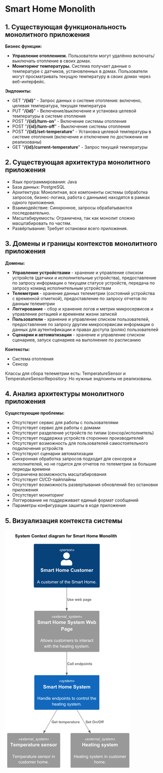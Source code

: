 # Smart Home Monolith

## **1. Существующая функциональность монолитного приложения**
**Бизнес функции:**

* **Управление отоплением.** Пользователи могут удалённо включать/выключать отопление в своих домах.
* **Мониторинг температуры.** Система получает данные о температуре с датчиков, установленных в домах. Пользователи могут просматривать текущую температуру в своих домах через веб-интерфейс.

**Эндпоинты:**

* GET "**/{id}**" - Запрос данных о системе отопления: включено, целевая температура, текущая температура
* PUT "**/{id}**" - Включение/выключение и установка целевой температуры в системе отопления
* POST "**/{id}/turn-on**" - Включение системы отопления
* POST "**/{id}/turn-off**" - Выключение системы отопления
* POST "**/{id}/set-temperature**" - Установка целевой температуры в системе отопления (включение и отключение по достижении не реализованы)
* GET "**/{id}/current-temperature**" - Запрос текущей температуры

## **2. Существующая архитектура монолитного приложения**
* Язык программирования: Java
* База данных: PostgreSQL
* Архитектура: Монолитная, все компоненты системы (обработка запросов, бизнес-логика, работа с данными) находятся в рамках одного приложения.
* Взаимодействие: Синхронное, запросы обрабатываются последовательно.
* Масштабируемость: Ограничена, так как монолит сложно масштабировать по частям.
* Развёртывание: Требует остановки всего приложения.

## **3. Домены и границы контекстов монолитного приложения**
**Домены:**

* **Управление устройствами** - хранение и управление списком устройств (датчики и исполнительные устройства), предоставление по запросу информации о текущем статусе устройств, передача по запросу команд исполнительным устройствам
* **Телеметрия** - хранение данных телеметрии (состояний устройства с временной отметкой), предоставление по запросу отчетов по данным телеметрии
* **Логгирование** - сбор и хранение логов и метрик микросервисов и управление ротацией и временем жизни записей
* **Пользователи** - хранение и управление списком пользователей, предоставление по запросу другим микросервисам информации о данных для аутентификации и правах доступа (ролях) пользователей
* **Сценарии и автоматизации** - хранение и управление списком сценариев, запуск сценариев на выполнение по расписанию

**Контексты:**

* Система отопления
* Сенсор

Классы для сбора телеметрии есть: TemperatureSensor и TemperatureSensorRepository.
Но нужные эндпоинты не реализованы.

## **4. Анализ архитектуры монолитного приложения**
**Существующие проблемы:**

* Отсутствует сервис для работы с пользователями
* Отсутствует сервис для работы с домами
* Отсутствует разделение устройств по типам (сенсор/исполнитель)
* Отсутствует поддержка устройств сторонних производителей
* Отсутствует возможность для пользователей самостоятельного подключения устройств
* Отсутствуют сценарии автоматизации
* Синхронная обработка запросов подходит для сенсоров и исполнителей, но не годится для отчетов по телеметрии за большие периоды времени
* Ограничена возможность масштабирования
* Отсутствует CI/CD-пайплайны
* Отсутствует возможность развертывания обновлений без остановки приложения
* Отсутствует мониторинг
* Логгирование не поддерживает единый формат сообщений
* Параметры конфигурации зашиты в коде приложения

## **5. Визуализация контекста системы**
![System Context diagram for Smart Home Monolith](context.png)
